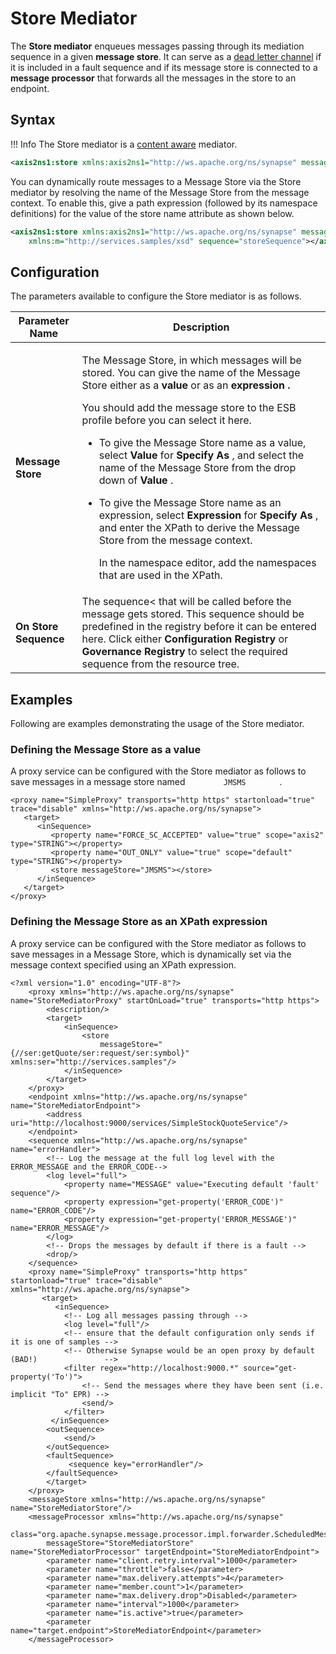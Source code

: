 # Store Mediator

The **Store mediator** enqueues messages passing through its mediation sequence in a given **message store**. It can serve as a [dead letter channel](https://wso2docs.atlassian.net/wiki/spaces/IntegrationPatterns/pages/36864029/Dead+Letter+Channel) if it is included in a fault sequence and if its message store is connected to a **message processor** that forwards all the messages in the store to an endpoint.

## Syntax

!!! Info
    The Store mediator is a [content aware]({{base_path}}/reference/mediators/about-mediators/#classification-of-mediators) mediator.

``` xml
<axis2ns1:store xmlns:axis2ns1="http://ws.apache.org/ns/synapse" messageStore="JMSMS" sequence="storeSequence"></axis2ns1:store>
```

You can dynamically route messages to a Message Store via the Store mediator by resolving the name of the Message Store from the message context. To enable this, give a path expression (followed by its namespace definitions) for the value of the store name attribute as shown below.

``` xml
<axis2ns1:store xmlns:axis2ns1="http://ws.apache.org/ns/synapse" messagestore="{//m:msgstr/m:arg/m:value}"
    xmlns:m="http://services.samples/xsd" sequence="storeSequence"></axis2ns1:store>
```

## Configuration

The parameters available to configure the Store mediator is as follows.

<table>
<thead>
<tr class="header">
<th>Parameter Name</th>
<th>Description</th>
</tr>
</thead>
<tbody>
<tr class="odd">
<td><strong>Message Store</strong></td>
<td><div class="content-wrapper">
<p>The Message Store, in which messages will be stored. You can give the name of the Message Store either as a <strong>value</strong> or as an <strong><strong>expression</strong> .</strong></p>
<p>You should add the message store to the ESB profile before you can select it here.</p>
<ul>
<li>To give the Message Store name as a value, select <strong>Value</strong> for <strong>Specify As</strong> , and select the name of the Message Store from the drop down of <strong>Value</strong> .</li>
<li><p>To give the Message Store name as an expression, select <strong>Expression</strong> for <strong>Specify As</strong> , and enter the XPath to derive the Message Store from the message context.</p>
<p>In the namespace editor, add the namespaces that are used in the XPath.</p></li>
</ul>
</div></td>
</tr>
<tr class="even">
<td><strong>On Store Sequence</strong></td>
<td>The sequence< that will be called before the message gets stored. This sequence should be predefined in the registry before it can be entered here. Click either <strong>Configuration Registry</strong> or <strong>Governance</strong> <strong>Registry</strong> to select the required sequence from the resource tree.</td>
</tr>
</tbody>
</table>

## Examples

Following are examples demonstrating the usage of the Store mediator.

### Defining the Message Store as a value

A proxy service can be configured with the Store mediator as follows to
save messages in a message store named `         JMSMS        ` .

```
<proxy name="SimpleProxy" transports="http https" startonload="true" trace="disable" xmlns="http://ws.apache.org/ns/synapse">
   <target>
      <inSequence>
         <property name="FORCE_SC_ACCEPTED" value="true" scope="axis2" type="STRING"></property>
         <property name="OUT_ONLY" value="true" scope="default" type="STRING"></property>
         <store messageStore="JMSMS"></store>
      </inSequence>
   </target>
</proxy>
```

### Defining the Message Store as an XPath expression

A proxy service can be configured with the Store mediator as follows to
save messages in a Message Store, which is dynamically set via the
message context specified using an XPath expression.

```
<?xml version="1.0" encoding="UTF-8"?>
    <proxy xmlns="http://ws.apache.org/ns/synapse" name="StoreMediatorProxy" startOnLoad="true" transports="http https">
        <description/>
        <target>
            <inSequence>
                <store
                    messageStore="{//ser:getQuote/ser:request/ser:symbol}" xmlns:ser="http://services.samples"/>
            </inSequence>
        </target>
    </proxy>
    <endpoint xmlns="http://ws.apache.org/ns/synapse" name="StoreMediatorEndpoint">
        <address uri="http://localhost:9000/services/SimpleStockQuoteService"/>
    </endpoint>
    <sequence xmlns="http://ws.apache.org/ns/synapse" name="errorHandler">
        <!-- Log the message at the full log level with the ERROR_MESSAGE and the ERROR_CODE-->
        <log level="full">
            <property name="MESSAGE" value="Executing default 'fault' sequence"/>
            <property expression="get-property('ERROR_CODE')" name="ERROR_CODE"/>
            <property expression="get-property('ERROR_MESSAGE')" name="ERROR_MESSAGE"/>
        </log>
        <!-- Drops the messages by default if there is a fault -->
        <drop/>
    </sequence>
    <proxy name="SimpleProxy" transports="http https" startonload="true" trace="disable" xmlns="http://ws.apache.org/ns/synapse">
       <target>
          <inSequence>
            <!-- Log all messages passing through -->
            <log level="full"/>
            <!-- ensure that the default configuration only sends if it is one of samples -->
            <!-- Otherwise Synapse would be an open proxy by default (BAD!)               -->
            <filter regex="http://localhost:9000.*" source="get-property('To')">
                <!-- Send the messages where they have been sent (i.e. implicit "To" EPR) -->
                <send/>
            </filter>
         </inSequence>
        <outSequence>
            <send/>
        </outSequence>
        <faultSequence>
             <sequence key="errorHandler"/>
        </faultSequence>
        </target>
    </proxy>
    <messageStore xmlns="http://ws.apache.org/ns/synapse" name="StoreMediatorStore"/>
    <messageProcessor xmlns="http://ws.apache.org/ns/synapse"
        class="org.apache.synapse.message.processor.impl.forwarder.ScheduledMessageForwardingProcessor"
        messageStore="StoreMediatorStore" name="StoreMediatorProcessor" targetEndpoint="StoreMediatorEndpoint">
        <parameter name="client.retry.interval">1000</parameter>
        <parameter name="throttle">false</parameter>
        <parameter name="max.delivery.attempts">4</parameter>
        <parameter name="member.count">1</parameter>
        <parameter name="max.delivery.drop">Disabled</parameter>
        <parameter name="interval">1000</parameter>
        <parameter name="is.active">true</parameter>
        <parameter name="target.endpoint">StoreMediatorEndpoint</parameter>
    </messageProcessor>
```
